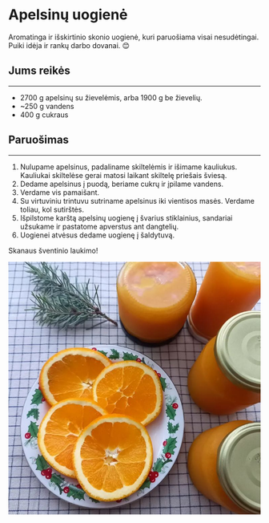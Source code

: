 # Apelsinų uogienė

Aromatinga ir išskirtinio skonio uogienė, kuri paruošiama visai nesudėtingai. Puiki idėja ir rankų darbo dovanai. 😊

## Jums reikės
<hr/>

* 2700 g apelsinų su žievelėmis, arba 1900&nbsp;g be žievelių. 
* ~250 g vandens 
* 400 g cukraus 

## Paruošimas
<hr/>

1. Nulupame apelsinus, padaliname skiltelėmis ir išimame kauliukus. Kauliukai skiltelėse gerai matosi laikant skiltelę priešais šviesą.
2. Dedame apelsinus į puodą, beriame cukrų ir įpilame vandens.
3. Verdame vis pamaišant.
4. Su virtuviniu trintuvu sutriname apelsinus iki vientisos masės. Verdame toliau, kol sutirštės.
5. Išpilstome karštą apelsinų uogienę į švarius stiklainius, sandariai užsukame ir pastatome apverstus ant dangtelių. 
6. Uogienei atvėsus dedame uogienę į šaldytuvą.

Skanaus šventinio laukimo!

![name](../../pav/apelsinu-uogiene.jpg)
